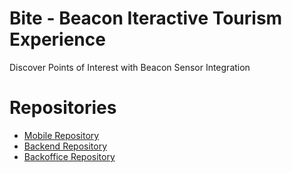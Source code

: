 # Bite - Beacon Iteractive Tourism Experience
Discover Points of Interest with Beacon Sensor Integration


# Repositories
- [Mobile Repository](https://github.com/overapp/oa-bite-mobile-app)
- [Backend Repository](https://github.com/overapp/oa-bite-backend)
- [Backoffice Repository](https://github.com/overapp/oa-bite-backoffice)
